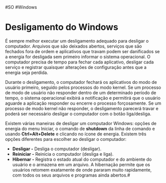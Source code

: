 #SO #Windows 
# Desligamento do Windows

É sempre melhor executar um desligamento adequado para desligar o computador. Arquivos que são deixados abertos, serviços que são fechados fora de ordem e aplicativos que travam podem ser danificados se a energia for desligada sem primeiro informar o sistema operacional. O computador precisa de tempo para fechar cada aplicativo, desligar cada serviço e registrar quaisquer alterações de configuração antes que a energia seja perdida.

Durante o desligamento, o computador fechará os aplicativos do modo de usuário primeiro, seguido pelos processos do modo kernel. Se um processo de modo de usuário não responder dentro de um determinado período de tempo, o sistema operacional exibirá a notificação e permitirá que o usuário aguarde a aplicação responder ou encerre o processo forçosamente. Se um processo de modo kernel não responder, o desligamento parecerá travar e poderá ser necessário desligar o computador com o botão liga/desliga.

Existem várias maneiras de desligar um computador Windows: opções de energia do menu Iniciar, o comando de **shutdown** da linha de comando e usando **Ctrl+Alt+Delete** e clicando no ícone de energia. Existem três opções diferentes para escolher ao desligar o computador:

- **Desligar -** Desliga o computador (desligar).
- **Reiniciar -** Reinicia o computador (desliga e liga).
- **Hibernar -** Registra o estado atual do computador e do ambiente do usuário e o armazena em um arquivo. A hibernação permite que os usuários retomem exatamente de onde pararam muito rapidamente, com todos os seus arquivos e programas ainda abertos.#